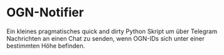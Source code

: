 # OGN-Notifier

Ein kleines pragmatisches quick and dirty Python Skript um über Telegram Nachrichten an einen Chat zu senden, wenn OGN-IDs sich unter einer bestimmten Höhe befinden.
